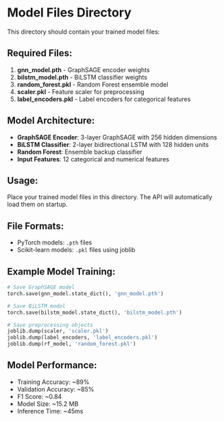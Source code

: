 # Model Files Directory

This directory should contain your trained model files:

## Required Files:

1. **gnn_model.pth** - GraphSAGE encoder weights
2. **bilstm_model.pth** - BiLSTM classifier weights  
3. **random_forest.pkl** - Random Forest ensemble model
4. **scaler.pkl** - Feature scaler for preprocessing
5. **label_encoders.pkl** - Label encoders for categorical features

## Model Architecture:

- **GraphSAGE Encoder**: 3-layer GraphSAGE with 256 hidden dimensions
- **BiLSTM Classifier**: 2-layer bidirectional LSTM with 128 hidden units
- **Random Forest**: Ensemble backup classifier
- **Input Features**: 12 categorical and numerical features

## Usage:

Place your trained model files in this directory. The API will automatically load them on startup.

## File Formats:

- PyTorch models: `.pth` files
- Scikit-learn models: `.pkl` files using joblib

## Example Model Training:

```python
# Save GraphSAGE model
torch.save(gnn_model.state_dict(), 'gnn_model.pth')

# Save BiLSTM model  
torch.save(bilstm_model.state_dict(), 'bilstm_model.pth')

# Save preprocessing objects
joblib.dump(scaler, 'scaler.pkl')
joblib.dump(label_encoders, 'label_encoders.pkl')
joblib.dump(rf_model, 'random_forest.pkl')
```

## Model Performance:

- Training Accuracy: ~89%
- Validation Accuracy: ~85%
- F1 Score: ~0.84
- Model Size: ~15.2 MB
- Inference Time: ~45ms